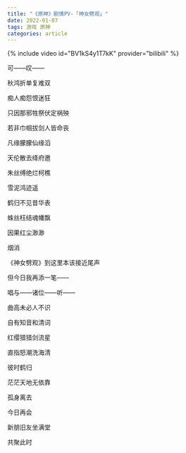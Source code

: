 ```yaml
---
title: "《原神》剧情PV-「神女劈观」"
date: 2022-01-07
tags: 游戏 原神
categories: article
---
```


{% include video id="BV1kS4y1T7kK" provider="bilibili" %}

可——叹——

秋鸿折单复难双

痴人痴怨恨迷狂

只因那邪牲祭伏定祸殃

若非巾帼拔剑人皆命丧

凡缘朦朦仙缘滔

天伦散去绛府邀

朱丝缚绝烂柯樵

雪泥鸿迹遥

鹤归不见昔华表

蛛丝枉结魂幡飘

因果红尘渺渺

烟消

《神女劈观》到这里本该接近尾声

但今日我再添一笔——

唱与——诸位——听——

曲高未必人不识

自有知音和清词

红缨猎猎剑流星

直指怒潮洗海清

彼时鹤归

茫茫天地无依靠

孤身离去

今日再会

新朋旧友坐满堂

共聚此时

